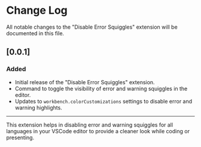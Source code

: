 # Change Log

All notable changes to the "Disable Error Squiggles" extension will be documented in this file.

## [0.0.1]

### Added
- Initial release of the "Disable Error Squiggles" extension.
- Command to toggle the visibility of error and warning squiggles in the editor.
- Updates to `workbench.colorCustomizations` settings to disable error and warning highlights.

---

This extension helps in disabling error and warning squiggles for all languages in your VSCode editor to provide a cleaner look while coding or presenting.
